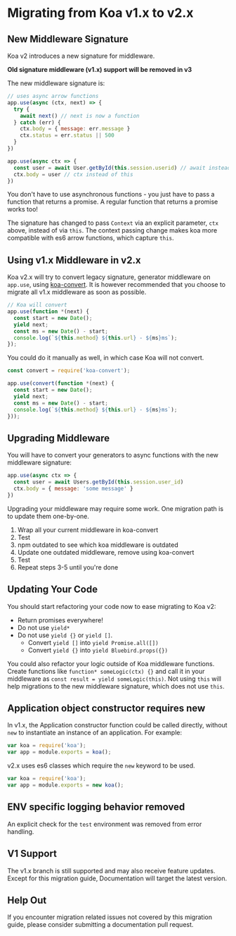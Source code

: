 # Migrating from Koa v1.x to v2.x

## New Middleware Signature 

Koa v2 introduces a new signature for middleware.

**Old signature middleware (v1.x) support will be removed in v3**

The new middleware signature is:

```js
// uses async arrow functions
app.use(async (ctx, next) => {
  try {
    await next() // next is now a function
  } catch (err) {
    ctx.body = { message: err.message }
    ctx.status = err.status || 500
  }
})

app.use(async ctx => {
  const user = await User.getById(this.session.userid) // await instead of yield
  ctx.body = user // ctx instead of this
})
```

You don't have to use asynchronous functions - you just have to pass a function that returns a promise. 
A regular function that returns a promise works too!

The signature has changed to pass `Context` via an explicit parameter, `ctx` above, instead of via
`this`.  The context passing change makes koa more compatible with es6 arrow functions, which capture `this`.

## Using v1.x Middleware in v2.x

Koa v2.x will try to convert legacy signature, generator middleware on `app.use`, using [koa-convert](https://github.com/koajs/convert).
It is however recommended that you choose to migrate all v1.x middleware as soon as possible.

```js
// Koa will convert
app.use(function *(next) {
  const start = new Date();
  yield next;
  const ms = new Date() - start;
  console.log(`${this.method} ${this.url} - ${ms}ms`);
});
```

You could do it manually as well, in which case Koa will not convert.

```js
const convert = require('koa-convert');

app.use(convert(function *(next) {
  const start = new Date();
  yield next;
  const ms = new Date() - start;
  console.log(`${this.method} ${this.url} - ${ms}ms`);
}));
```

## Upgrading Middleware

You will have to convert your generators to async functions with the new middleware signature:

```js
app.use(async ctx => {
  const user = await Users.getById(this.session.user_id)
  ctx.body = { message: 'some message' }
})
```

Upgrading your middleware may require some work. One migration path is to update them one-by-one.

1. Wrap all your current middleware in koa-convert
2. Test
3. npm outdated to see which koa middleware is outdated
4. Update one outdated middleware, remove using koa-convert
5. Test
6. Repeat steps 3-5 until you're done


## Updating Your Code

You should start refactoring your code now to ease migrating to Koa v2:

- Return promises everywhere!
- Do not use `yield*`
- Do not use `yield {}` or `yield []`.
  - Convert `yield []` into `yield Promise.all([])`
  - Convert `yield {}` into `yield Bluebird.props({})`

You could also refactor your logic outside of Koa middleware functions. Create functions like 
`function* someLogic(ctx) {}` and call it in your middleware as 
`const result = yield someLogic(this)`.
Not using `this` will help migrations to the new middleware signature, which does not use `this`.

## Application object constructor requires new 

In v1.x, the Application constructor function could be called directly, without `new` to 
instantiate an instance of an application.  For example:

```js
var koa = require('koa');
var app = module.exports = koa();
```

v2.x uses es6 classes which require the `new` keyword to be used.

```js
var koa = require('koa');
var app = module.exports = new koa();
```

## ENV specific logging behavior removed

An explicit check for the `test` environment was removed from error handling. 

## V1 Support

The v1.x branch is still supported and may also receive feature updates.  Except for this migration
guide, Documentation will target the latest version.

## Help Out

If you encounter migration related issues not covered by this migration guide, please consider 
submitting a documentation pull request.
